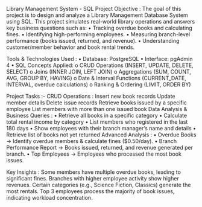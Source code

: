 Library Management System - SQL Project
Objective :
The goal of this project is to design and analyze a Library Management Database System using SQL. 
This project simulates real-world library operations and answers key business questions such as: 
• Tracking overdue books and calculating fines. 
• Identifying high-performing employees. 
• Measuring branch-level performance (books issued, returned, and revenue). 
• Understanding customer/member behavior and book rental trends.

Tools & Technologies Used :
• Database: PostgreSQL 
• Interface: pgAdmin 4 
• SQL Concepts Applied: 
o CRUD Operations (INSERT, UPDATE, DELETE, SELECT) 
o Joins (INNER JOIN, LEFT JOIN) 
o Aggregations (SUM, COUNT, AVG, GROUP BY, HAVING) 
o Date & Interval Functions (CURRENT_DATE, INTERVAL, overdue calculations) 
o Ranking & Ordering (LIMIT, ORDER BY) 

Project Tasks :- 
     CRUD Operations :
    Insert new book records 
    Update member details 
    Delete issue records 
    Retrieve books issued by a specific employee 
    List members with more than one issued book 
     Data Analysis & Business Queries : 
• Retrieve all books in a specific category 
• Calculate total rental income by category 
• List members who registered in the last 180 days 
• Show employees with their branch manager’s name and details 
• Retrieve list of books not yet returned 
     Advanced Analysis :
• Overdue Books → Identify overdue members & calculate fines ($0.50/day). 
• Branch Performance Report → Books issued, returned, and revenue generated per branch. 
• Top Employees → Employees who processed the most book issues.

Key Insights : 
    Some members have multiple overdue books, leading to significant fines. 
    Branches with higher employee activity show higher revenues. 
    Certain categories (e.g., Science Fiction, Classics) generate the most rentals. 
    Top 3 employees process the majority of book issues, indicating workload concentration.


